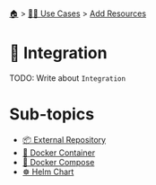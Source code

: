 <!--startTocHeader-->
[🏠](../../../README.md) > [👷🏽 Use Cases](../../README.md) > [Add Resources](../README.md)
# 🧩 Integration
<!--endTocHeader-->

TODO: Write about `Integration`

<!--startTocSubTopic-->
# Sub-topics
* [📦 External Repository](external-repository.md)
* [🐳 Docker Container](docker-container.md)
* [🐳 Docker Compose](docker-compose.md)
* [☸️ Helm Chart](helm-chart.md)
<!--endTocSubTopic-->